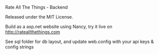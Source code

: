 Rate All The Things - Backend

Released under the MIT License.

Build as a asp.net website using Nancy, try it live on http://rateallthethings.com

See sql folder for db layout, and update web.config with your api keys & config strings

